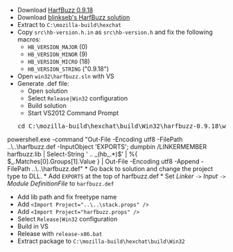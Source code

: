  * Download [HarfBuzz 0.9.18](http://cgit.freedesktop.org/harfbuzz/snapshot/harfbuzz-0.9.18.tar.gz)
 * Download [blinkseb's HarfBuzz solution](https://github.com/blinkseb/harfbuzz)
 * Extract to `C:\mozilla-build\hexchat`
 * Copy `src\hb-version.h.in` as `src\hb-version.h` and fix the following macros:
	* `HB_VERSION_MAJOR` (0)
	* `HB_VERSION_MINOR` (9)
	* `HB_VERSION_MICRO` (18)
	* `HB_VERSION_STRING` ("0.9.18")
 * Open `win32\harfbuzz.sln` with VS
 * Generate .def file:
	* Open solution
	* Select `Release|Win32` configuration
	* Build solution
	* Start VS2012 Command Prompt
	<pre>cd C:\mozilla-build\hexchat\build\Win32\harfbuzz-0.9.18\win32\libs\Release
powershell.exe -command "Out-File -Encoding utf8 -FilePath ..\\..\\harfbuzz.def -InputObject 'EXPORTS'; dumpbin /LINKERMEMBER harfbuzz.lib | Select-String ' .. \_(hb\_.*)$' | %{ $_.Matches[0].Groups[1].Value } | Out-File -Encoding utf8 -Append -FilePath ..\\..\\harfbuzz.def"</pre>
	* Go back to solution and change the project type to DLL.
	* Add `EXPORTS` at the top of harfbuzz.def
	* Set _Linker_ `->` _Input_ `->` _Module DefinitionFile_ to `harfbuzz.def`
 * Add lib path and fix freetype name
 * Add `<Import Project="..\..\stack.props" />`
 * Add `<Import Project="harfbuzz.props" />`
 * Select `Release|Win32` configuration
 * Build in VS
 * Release with `release-x86.bat`
 * Extract package to `C:\mozilla-build\hexchat\build\Win32`
